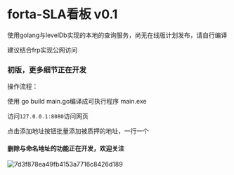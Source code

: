 # forta-SLA看板 v0.1


使用golang与levelDb实现的本地的查询服务，尚无在线版计划发布，请自行编译

建议结合frp实现公网访问

### 初版，更多细节正在开发

操作流程：

使用 go build main.go编译成可执行程序 main.exe

访问```127.0.0.1:8080```访问网页

点击添加地址按钮批量添加被质押的地址，一行一个

#### 删除与命名地址的功能正在开发，欢迎关注

![7d3f878ea49fb4153a7716c8426d189](https://user-images.githubusercontent.com/95566315/188309527-3d502fc8-0c1c-4911-98fd-f544d573ac3b.jpg)

